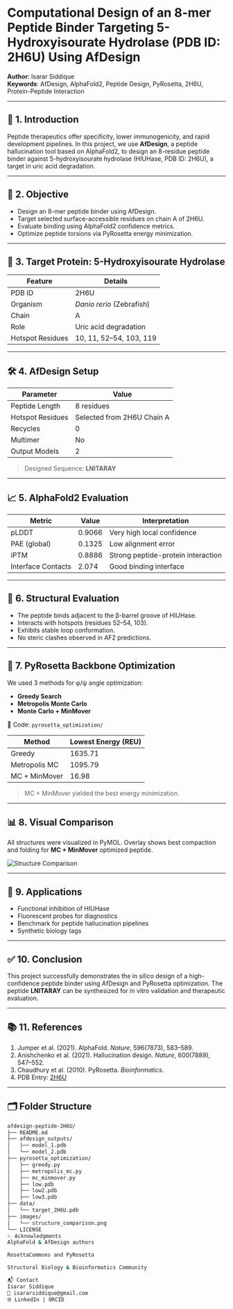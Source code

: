 # Computational Design of an 8-mer Peptide Binder Targeting 5-Hydroxyisourate Hydrolase (PDB ID: 2H6U) Using AfDesign

**Author**: Isarar Siddique  
**Keywords**: AfDesign, AlphaFold2, Peptide Design, PyRosetta, 2H6U, Protein-Peptide Interaction

---

## 🧬 1. Introduction
Peptide therapeutics offer specificity, lower immunogenicity, and rapid development pipelines. In this project, we use **AfDesign**, a peptide hallucination tool based on AlphaFold2, to design an 8-residue peptide binder against 5-hydroxyisourate hydrolase (HIUHase, PDB ID: 2H6U), a target in uric acid degradation.

---

## 🎯 2. Objective
- Design an 8-mer peptide binder using AfDesign.
- Target selected surface-accessible residues on chain A of 2H6U.
- Evaluate binding using AlphaFold2 confidence metrics.
- Optimize peptide torsions via PyRosetta energy minimization.

---

## 🧾 3. Target Protein: 5-Hydroxyisourate Hydrolase

| Feature          | Details                            |
|------------------|-------------------------------------|
| PDB ID           | 2H6U                                |
| Organism         | *Danio rerio* (Zebrafish)          |
| Chain            | A                                  |
| Role             | Uric acid degradation               |
| Hotspot Residues | 10, 11, 52–54, 103, 119             |

---

## 🛠️ 4. AfDesign Setup

| Parameter       | Value      |
|----------------|------------|
| Peptide Length | 8 residues |
| Hotspot Residues | Selected from 2H6U Chain A |
| Recycles       | 0 |
| Multimer       | No |
| Output Models  | 2 |

> Designed Sequence: **LNITARAY**

---

## 📈 5. AlphaFold2 Evaluation

| Metric        | Value   | Interpretation                       |
|---------------|---------|--------------------------------------|
| pLDDT         | 0.9066  | Very high local confidence            |
| PAE (global)  | 0.1325  | Low alignment error                   |
| iPTM          | 0.8886  | Strong peptide-protein interaction    |
| Interface Contacts | 2.074 | Good binding interface              |

---

## 🧪 6. Structural Evaluation

- The peptide binds adjacent to the β-barrel groove of HIUHase.
- Interacts with hotspots (residues 52–54, 103).
- Exhibits stable loop conformation.
- No steric clashes observed in AF2 predictions.

---

## 🔧 7. PyRosetta Backbone Optimization

We used 3 methods for φ/ψ angle optimization:
- **Greedy Search**
- **Metropolis Monte Carlo**
- **Monte Carlo + MinMover**

📁 Code: `pyrosetta_optimization/`

| Method             | Lowest Energy (REU) |
|--------------------|---------------------|
| Greedy             | 1635.71             |
| Metropolis MC      | 1095.79             |
| MC + MinMover      | 16.98               |

> MC + MinMover yielded the best energy minimization.

---

## 📊 8. Visual Comparison

All structures were visualized in PyMOL. Overlay shows best compaction and folding for **MC + MinMover** optimized peptide.

![Structure Comparison](images/structure_comparison.png)

---

## 🔬 9. Applications

- Functional inhibition of HIUHase
- Fluorescent probes for diagnostics
- Benchmark for peptide hallucination pipelines
- Synthetic biology tags

---

## ✅ 10. Conclusion

This project successfully demonstrates the in silico design of a high-confidence peptide binder using AfDesign and PyRosetta optimization. The peptide **LNITARAY** can be synthesized for in vitro validation and therapeutic evaluation.

---

## 📚 11. References

1. Jumper et al. (2021). AlphaFold. *Nature*, 596(7873), 583–589.  
2. Anishchenko et al. (2021). Hallucination design. *Nature*, 600(7889), 547–552.  
3. Chaudhury et al. (2010). PyRosetta. *Bioinformatics*.  
4. PDB Entry: [2H6U](https://www.rcsb.org/structure/2H6U)  

---

## 🗂️ Folder Structure

```bash
afdesign-peptide-2H6U/
├── README.md
├── afdesign_outputs/
│   ├── model_1.pdb
│   └── model_2.pdb
├── pyrosetta_optimization/
│   ├── greedy.py
│   ├── metropolis_mc.py
│   ├── mc_minmover.py
│   ├── low.pdb
│   ├── low2.pdb
│   ├── low3.pdb
├── data/
│   └── target_2H6U.pdb
├── images/
│   └── structure_comparison.png
└── LICENSE
✨ Acknowledgments
AlphaFold & AfDesign authors

RosettaCommons and PyRosetta

Structural Biology & Bioinformatics Community

📬 Contact
Isarar Siddique
📧 isararsiddique@gmail.com
🌐 LinkedIn | ORCID

